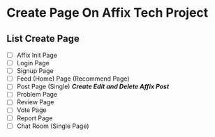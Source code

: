 # Create Page On Affix Tech Project

## List Create Page

- [ ] Affix Init Page
- [ ] Login Page
- [ ] Signup Page
- [ ] Feed (Home) Page (Recommend Page)
- [ ] Post Page (Single) ***Create Edit and Delete Affix Post***
- [ ] Problem Page
- [ ] Review Page
- [ ] Vote Page
- [ ] Report Page
- [ ] Chat Room (Single Page)
